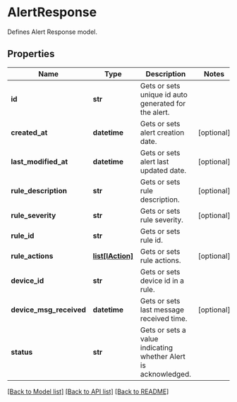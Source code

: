 # AlertResponse

Defines Alert Response model.
## Properties
Name | Type | Description | Notes
------------ | ------------- | ------------- | -------------
**id** | **str** | Gets or sets unique id auto generated for the alert. | 
**created_at** | **datetime** | Gets or sets alert creation date. | [optional] 
**last_modified_at** | **datetime** | Gets or sets alert last updated date. | [optional] 
**rule_description** | **str** | Gets or sets rule description. | [optional] 
**rule_severity** | **str** | Gets or sets rule severity. | [optional] 
**rule_id** | **str** | Gets or sets rule id. | 
**rule_actions** | [**list[IAction]**](IAction.md) | Gets or sets rule actions. | [optional] 
**device_id** | **str** | Gets or sets device id in a rule. | 
**device_msg_received** | **datetime** | Gets or sets last message received time. | [optional] 
**status** | **str** | Gets or sets a value indicating whether Alert is acknowledged. | 

[[Back to Model list]](../README.md#documentation-for-models) [[Back to API list]](../README.md#documentation-for-api-endpoints) [[Back to README]](../README.md)


